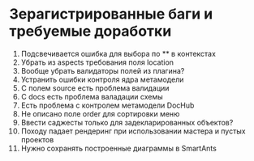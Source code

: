 # Зерагистрированные баги и требуемые доработки

1. Подсвечивается ошибка для выбора по ** в контекстах
2. Убрать из aspects требования поля location
3. Вообще убрать валидаторы полей из плагина?
5. Устранить ошибки контроля ядра метамодели
6. С полем source есть проблема валидации
7. С docs есть проблема валадации схемы
8. Есть проблема с контролем метамодели DocHub
9. Не описано поле order для сортировки меню
10. Ввести саджесты только для задекларированных объектов?  
11. Походу падает рендеринг при использовании мастера и пустых проектов
12. Нужно сохранять построенные диаграммы в SmartAnts